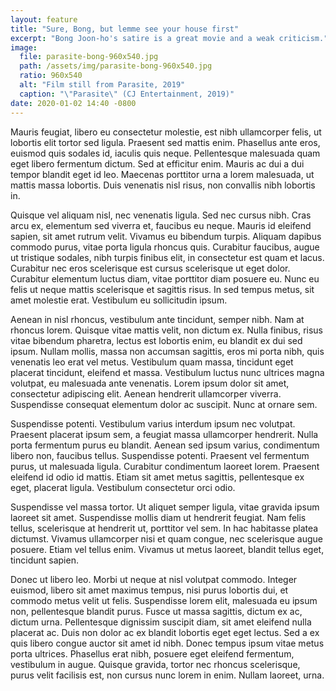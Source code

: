 ```yaml
---
layout: feature
title: "Sure, Bong, but lemme see your house first"
excerpt: "Bong Joon-ho's satire is a great movie and a weak criticism."
image:
  file: parasite-bong-960x540.jpg
  path: /assets/img/parasite-bong-960x540.jpg
  ratio: 960x540
  alt: "Film still from Parasite, 2019"
  caption: "\"Parasite\" (CJ Entertainment, 2019)"
date: 2020-01-02 14:40 -0800
---
```


Mauris feugiat, libero eu consectetur molestie, est nibh ullamcorper felis, ut lobortis elit tortor sed ligula. Praesent sed mattis enim. Phasellus ante eros, euismod quis sodales id, iaculis quis neque. Pellentesque malesuada quam eget libero fermentum dictum. Sed at efficitur enim. Mauris ac dui a dui tempor blandit eget id leo. Maecenas porttitor urna a lorem malesuada, ut mattis massa lobortis. Duis venenatis nisl risus, non convallis nibh lobortis in.

Quisque vel aliquam nisl, nec venenatis ligula. Sed nec cursus nibh. Cras arcu ex, elementum sed viverra et, faucibus eu neque. Mauris id eleifend sapien, sit amet rutrum velit. Vivamus eu bibendum turpis. Aliquam dapibus commodo purus, vitae porta ligula rhoncus quis. Curabitur faucibus, augue ut tristique sodales, nibh turpis finibus elit, in consectetur est quam et lacus. Curabitur nec eros scelerisque est cursus scelerisque ut eget dolor. Curabitur elementum luctus diam, vitae porttitor diam posuere eu. Nunc eu felis ut neque mattis scelerisque et sagittis risus. In sed tempus metus, sit amet molestie erat. Vestibulum eu sollicitudin ipsum.

Aenean in nisl rhoncus, vestibulum ante tincidunt, semper nibh. Nam at rhoncus lorem. Quisque vitae mattis velit, non dictum ex. Nulla finibus, risus vitae bibendum pharetra, lectus est lobortis enim, eu blandit ex dui sed ipsum. Nullam mollis, massa non accumsan sagittis, eros mi porta nibh, quis venenatis leo erat vel metus. Vestibulum quam massa, tincidunt eget placerat tincidunt, eleifend et massa. Vestibulum luctus nunc ultrices magna volutpat, eu malesuada ante venenatis. Lorem ipsum dolor sit amet, consectetur adipiscing elit. Aenean hendrerit ullamcorper viverra. Suspendisse consequat elementum dolor ac suscipit. Nunc at ornare sem.

Suspendisse potenti. Vestibulum varius interdum ipsum nec volutpat. Praesent placerat ipsum sem, a feugiat massa ullamcorper hendrerit. Nulla porta fermentum purus eu blandit. Aenean sed ipsum varius, condimentum libero non, faucibus tellus. Suspendisse potenti. Praesent vel fermentum purus, ut malesuada ligula. Curabitur condimentum laoreet lorem. Praesent eleifend id odio id mattis. Etiam sit amet metus sagittis, pellentesque ex eget, placerat ligula. Vestibulum consectetur orci odio.

Suspendisse vel massa tortor. Ut aliquet semper ligula, vitae gravida ipsum laoreet sit amet. Suspendisse mollis diam ut hendrerit feugiat. Nam felis tellus, scelerisque at hendrerit ut, porttitor vel sem. In hac habitasse platea dictumst. Vivamus ullamcorper nisi et quam congue, nec scelerisque augue posuere. Etiam vel tellus enim. Vivamus ut metus laoreet, blandit tellus eget, tincidunt sapien.

Donec ut libero leo. Morbi ut neque at nisl volutpat commodo. Integer euismod, libero sit amet maximus tempus, nisi purus lobortis dui, et commodo metus velit ut felis. Suspendisse lorem elit, malesuada eu ipsum non, pellentesque blandit purus. Fusce ut massa sagittis, dictum ex ac, dictum urna. Pellentesque dignissim suscipit diam, sit amet eleifend nulla placerat ac. Duis non dolor ac ex blandit lobortis eget eget lectus. Sed a ex quis libero congue auctor sit amet id nibh. Donec tempus ipsum vitae metus porta ultrices. Phasellus erat nibh, posuere eget eleifend fermentum, vestibulum in augue. Quisque gravida, tortor nec rhoncus scelerisque, purus velit facilisis est, non cursus nunc lorem in enim. Nullam laoreet, urna.

